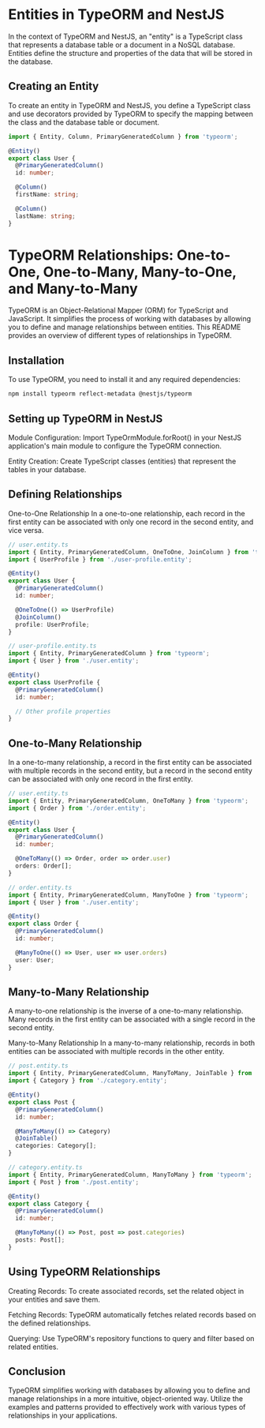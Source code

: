# Entities in TypeORM and NestJS

In the context of TypeORM and NestJS, an "entity" is a TypeScript class that represents a database table or a document in a NoSQL database. Entities define the structure and properties of the data that will be stored in the database.

## Creating an Entity

To create an entity in TypeORM and NestJS, you define a TypeScript class and use decorators provided by TypeORM to specify the mapping between the class and the database table or document.

```typescript
import { Entity, Column, PrimaryGeneratedColumn } from 'typeorm';

@Entity()
export class User {
  @PrimaryGeneratedColumn()
  id: number;

  @Column()
  firstName: string;

  @Column()
  lastName: string;
}

```

# TypeORM Relationships: One-to-One, One-to-Many, Many-to-One, and Many-to-Many

TypeORM is an Object-Relational Mapper (ORM) for TypeScript and JavaScript. It simplifies the process of working with databases by allowing you to define and manage relationships between entities. This README provides an overview of different types of relationships in TypeORM.

## Installation

To use TypeORM, you need to install it and any required dependencies:

```bash
npm install typeorm reflect-metadata @nestjs/typeorm
```

## Setting up TypeORM in NestJS

Module Configuration: Import TypeOrmModule.forRoot() in your NestJS application's main module to configure the TypeORM connection.

Entity Creation: Create TypeScript classes (entities) that represent the tables in your database.

## Defining Relationships

One-to-One Relationship
In a one-to-one relationship, each record in the first entity can be associated with only one record in the second entity, and vice versa.


```typescript
// user.entity.ts
import { Entity, PrimaryGeneratedColumn, OneToOne, JoinColumn } from 'typeorm';
import { UserProfile } from './user-profile.entity';

@Entity()
export class User {
  @PrimaryGeneratedColumn()
  id: number;

  @OneToOne(() => UserProfile)
  @JoinColumn()
  profile: UserProfile;
}

// user-profile.entity.ts
import { Entity, PrimaryGeneratedColumn } from 'typeorm';
import { User } from './user.entity';

@Entity()
export class UserProfile {
  @PrimaryGeneratedColumn()
  id: number;

  // Other profile properties
}

```
## One-to-Many Relationship

In a one-to-many relationship, a record in the first entity can be associated with multiple records in the second entity, but a record in the second entity can be associated with only one record in the first entity.


```typescript
// user.entity.ts
import { Entity, PrimaryGeneratedColumn, OneToMany } from 'typeorm';
import { Order } from './order.entity';

@Entity()
export class User {
  @PrimaryGeneratedColumn()
  id: number;

  @OneToMany(() => Order, order => order.user)
  orders: Order[];
}

// order.entity.ts
import { Entity, PrimaryGeneratedColumn, ManyToOne } from 'typeorm';
import { User } from './user.entity';

@Entity()
export class Order {
  @PrimaryGeneratedColumn()
  id: number;

  @ManyToOne(() => User, user => user.orders)
  user: User;
}

```

## Many-to-Many Relationship

A many-to-one relationship is the inverse of a one-to-many relationship. Many records in the first entity can be associated with a single record in the second entity.

Many-to-Many Relationship
In a many-to-many relationship, records in both entities can be associated with multiple records in the other entity.

```typescript
// post.entity.ts
import { Entity, PrimaryGeneratedColumn, ManyToMany, JoinTable } from 'typeorm';
import { Category } from './category.entity';

@Entity()
export class Post {
  @PrimaryGeneratedColumn()
  id: number;

  @ManyToMany(() => Category)
  @JoinTable()
  categories: Category[];
}

// category.entity.ts
import { Entity, PrimaryGeneratedColumn, ManyToMany } from 'typeorm';
import { Post } from './post.entity';

@Entity()
export class Category {
  @PrimaryGeneratedColumn()
  id: number;

  @ManyToMany(() => Post, post => post.categories)
  posts: Post[];
}

```


## Using TypeORM Relationships
Creating Records: To create associated records, set the related object in your entities and save them.

Fetching Records: TypeORM automatically fetches related records based on the defined relationships.

Querying: Use TypeORM's repository functions to query and filter based on related entities.

## Conclusion
TypeORM simplifies working with databases by allowing you to define and manage relationships in a more intuitive, object-oriented way. Utilize the examples and patterns provided to effectively work with various types of relationships in your applications.